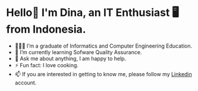 # Hello👋 I'm Dina, an IT Enthusiast 🖥️ from Indonesia.

- 👩🏻‍💻 I’m a graduate of Informatics and Computer Engineering Education.
- 🌱 I’m currently learning Sofware Quality Assurance.
- 💬 Ask me about anything, I am happy to help.
- ⚡ Fun fact: I love cooking.
- 📫 If you are interested in getting to know me, please follow my [Linkedin](https://www.linkedin.com/in/dina-wulung-savitri58/) account.

